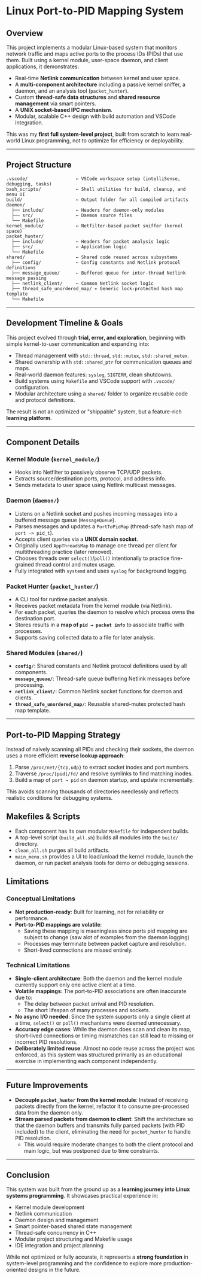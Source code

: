 # Linux Port-to-PID Mapping System

## Overview

This project implements a modular Linux-based system that monitors network traffic and maps active ports to the process IDs (PIDs) that use them. Built using a kernel module, user-space daemon, and client applications, it demonstrates:

- Real-time **Netlink communication** between kernel and user space.
- A **multi-component architecture** including a passive kernel sniffer, a daemon, and an analysis tool (`packet_hunter`).
- Custom **thread-safe data structures** and **shared resource management** via smart pointers.
- A **UNIX socket-based IPC mechanism**.
- Modular, scalable C++ design with build automation and VSCode integration.

This was my **first full system-level project**, built from scratch to learn real-world Linux programming, not to optimize for efficiency or deployability.

---

## Project Structure

```
.vscode/                  ← VSCode workspace setup (intelliSense, debugging, tasks)
bash_scripts/             ← Shell utilities for build, cleanup, and menu UI
build/                    ← Output folder for all compiled artifacts
daemon/
  ├── include/            ← Headers for daemon-only modules
  ├── src/                ← Daemon source files
  └── Makefile
kernel_module/            ← Netfilter-based packet sniffer (kernel space)
packet_hunter/
  ├── include/            ← Headers for packet analysis logic
  ├── src/                ← Application logic
  └── Makefile
shared/                   ← Shared code reused across subsystems
  ├── config/             ← Config constants and Netlink protocol definitions
  ├── message_queue/      ← Buffered queue for inter-thread Netlink message passing
  ├── netlink_client/     ← Common Netlink socket logic
  ├── thread_safe_unordered_map/ ← Generic lock-protected hash map template
  └── Makefile
```

---

## Development Timeline & Goals

This project evolved through **trial, error, and exploration**, beginning with simple kernel-to-user communication and expanding into:

- Thread management with `std::thread`, `std::mutex`, `std::shared_mutex`.
- Shared ownership with `std::shared_ptr` for communication queues and maps.
- Real-world daemon features: `syslog`, `SIGTERM`, clean shutdowns.
- Build systems using `Makefile` and VSCode support with `.vscode/` configuration.
- Modular architecture using a `shared/` folder to organize reusable code and protocol definitions.

The result is not an optimized or "shippable" system, but a feature-rich **learning platform**.

---

## Component Details

### Kernel Module (`kernel_module/`)

- Hooks into Netfilter to passively observe TCP/UDP packets.
- Extracts source/destination ports, protocol, and address info.
- Sends metadata to user space using Netlink multicast messages.

### Daemon (`daemon/`)

- Listens on a Netlink socket and pushes incoming messages into a buffered message queue (`MessageQueue`).
- Parses messages and updates a `PortToPidMap` (thread-safe hash map of `port -> pid_t`).
- Accepts client queries via a **UNIX domain socket**.
- Originally used `AppThreadsMap` to manage one thread per client for multithreading practice (later removed).
- Chooses threads over `select()`/`poll()` intentionally to practice fine-grained thread control and mutex usage.
- Fully integrated with `systemd` and uses `syslog` for background logging.

### Packet Hunter (`packet_hunter/`)

- A CLI tool for runtime packet analysis.
- Receives packet metadata from the kernel module (via Netlink).
- For each packet, queries the daemon to resolve which process owns the destination port.
- Stores results in a **map of `pid → packet info`** to associate traffic with processes.
- Supports saving collected data to a file for later analysis.

### Shared Modules (`shared/`)

- **`config/`**: Shared constants and Netlink protocol definitions used by all components.
- **`message_queue/`**: Thread-safe queue buffering Netlink messages before processing.
- **`netlink_client/`**: Common Netlink socket functions for daemon and clients.
- **`thread_safe_unordered_map/`**: Reusable shared-mutex protected hash map template.

---

## Port-to-PID Mapping Strategy

Instead of naively scanning all PIDs and checking their sockets, the daemon uses a more efficient **reverse lookup approach**:

1. Parse `/proc/net/{tcp,udp}` to extract socket inodes and port numbers.
2. Traverse `/proc/[pid]/fd/` and resolve symlinks to find matching inodes.
3. Build a map of `port → pid` on daemon startup, and update incrementally.

This avoids scanning thousands of directories needlessly and reflects realistic conditions for debugging systems.


## Makefiles & Scripts

- Each component has its own modular `Makefile` for independent builds.
- A top-level script (`build_all.sh`) builds all modules into the `build/` directory.
- `clean_all.sh` purges all build artifacts.
- `main_menu.sh` provides a UI to load/unload the kernel module, launch the daemon, or run packet analysis tools for demo or debugging sessions.


## Limitations

### Conceptual Limitations

- **Not production-ready**: Built for learning, not for reliability or performance.
- **Port-to-PID mappings are volatile**:
  - Saving these mapping is maeningless since ports pid mapping are subject to change (saw alot of examples from the daemon logging)
  - Processes may terminate between packet capture and resolution.
  - Short-lived connections are missed entirely.

### Technical Limitations

- **Single-client architecture**: Both the daemon and the kernel module currently support only one active client at a time.
- **Volatile mappings**: The port-to-PID associations are often inaccurate due to:
  - The delay between packet arrival and PID resolution.
  - The short lifespan of many processes and sockets.
- **No async I/O needed**: Since the system supports only a single client at a time, `select()` or `poll()` mechanisms were deemed unnecessary.
- **Accuracy edge cases**: While the daemon does scan and clean its map, short-lived connections or timing mismatches can still lead to missing or incorrect PID resolutions.
- **Deliberately limited reuse**: Almost no code reuse across the project was enforced, as this system was structured primarily as an educational exercise in implementing each component independently.

---

## Future Improvements

- **Decouple `packet_hunter` from the kernel module**: Instead of receiving packets directly from the kernel, refactor it to consume pre-processed data from the daemon only.
- **Stream parsed packets from daemon to client**: Shift the architecture so that the daemon buffers and transmits fully parsed packets (with PID included) to the client, eliminating the need for `packet_hunter` to handle PID resolution.
  - This would require moderate changes to both the client protocol and main logic, but was postponed due to time constraints.

---

## Conclusion

This system was built from the ground up as a **learning journey into Linux systems programming**. It showcases practical experience in:

- Kernel module development
- Netlink communication
- Daemon design and management
- Smart pointer-based shared state management
- Thread-safe concurrency in C++
- Modular project structuring and Makefile usage
- IDE integration and project planning

While not optimized or fully accurate, it represents a **strong foundation** in system-level programming and the confidence to explore more production-oriented designs in the future.

